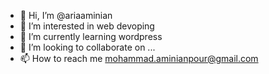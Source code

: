 - 👋 Hi, I’m @ariaaminian
- 👀 I’m interested in web devoping
- 🌱 I’m currently learning wordpress
- 💞️ I’m looking to collaborate on ...
- 📫 How to reach me mohammad.aminianpour@gmail.com

<!---
ariaaminian/ariaaminian is a ✨ special ✨ repository because its `README.md` (this file) appears on your GitHub profile.
You can click the Preview link to take a look at your changes.
--->
